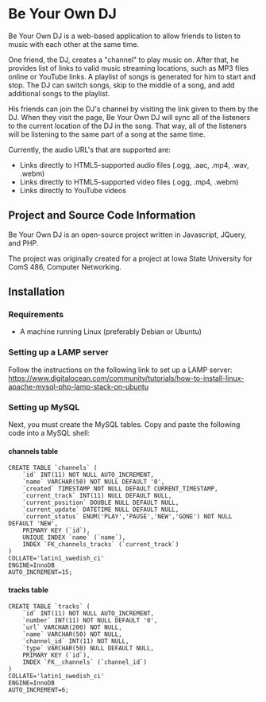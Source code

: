 # Be Your Own DJ
Be Your Own DJ is a web-based application to allow friends to listen to music with each other at the same time.

One friend, the DJ, creates a "channel" to play music on. After that, he provides list of links to valid music streaming locations, such as MP3 files online or YouTube links. A playlist of songs is generated for him to start and stop. The DJ can switch songs, skip to the middle of a song, and add additional songs to the playlist.

His friends can join the DJ's channel by visiting the link given to them by the DJ. When they visit the page, Be Your Own DJ will sync all of the listeners to the current location of the DJ in the song. That way, all of the listeners will be listening to the same part of a song at the same time.

Currently, the audio URL's that are supported are:
 - Links directly to HTML5-supported audio files (.ogg, .aac, .mp4, .wav, .webm)
 - Links directly to HTML5-supported video files (.ogg, .mp4, .webm)
 - Links directly to YouTube videos

## Project and Source Code Information
Be Your Own DJ is an open-source project written in Javascript, JQuery, and PHP.  

The project was originally created for a project at Iowa State University for ComS 486, Computer Networking.

## Installation

### Requirements
 - A machine running Linux (preferably Debian or Ubuntu)

### Setting up a LAMP server
Follow the instructions on the following link to set up a LAMP server:
https://www.digitalocean.com/community/tutorials/how-to-install-linux-apache-mysql-php-lamp-stack-on-ubuntu

### Setting up MySQL
Next, you must create the MySQL tables.  Copy and paste the following code into a MySQL shell:

#### channels table
```mysql
CREATE TABLE `channels` (
	`id` INT(11) NOT NULL AUTO_INCREMENT,
	`name` VARCHAR(50) NOT NULL DEFAULT '0',
	`created` TIMESTAMP NOT NULL DEFAULT CURRENT_TIMESTAMP,
	`current_track` INT(11) NULL DEFAULT NULL,
	`current_position` DOUBLE NULL DEFAULT NULL,
	`current_update` DATETIME NULL DEFAULT NULL,
	`current_status` ENUM('PLAY','PAUSE','NEW','GONE') NOT NULL DEFAULT 'NEW',
	PRIMARY KEY (`id`),
	UNIQUE INDEX `name` (`name`),
	INDEX `FK_channels_tracks` (`current_track`)
)
COLLATE='latin1_swedish_ci'
ENGINE=InnoDB
AUTO_INCREMENT=15;
```

#### tracks table 
```mysql
CREATE TABLE `tracks` (
	`id` INT(11) NOT NULL AUTO_INCREMENT,
	`number` INT(11) NOT NULL DEFAULT '0',
	`url` VARCHAR(200) NOT NULL,
	`name` VARCHAR(50) NOT NULL,
	`channel_id` INT(11) NOT NULL,
	`type` VARCHAR(50) NULL DEFAULT NULL,
	PRIMARY KEY (`id`),
	INDEX `FK__channels` (`channel_id`)
)
COLLATE='latin1_swedish_ci'
ENGINE=InnoDB
AUTO_INCREMENT=6;
```
